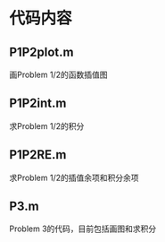 # 代码内容

## P1P2plot.m
画Problem 1/2的函数插值图   

## P1P2int.m
求Problem 1/2的积分   

## P1P2RE.m
求Problem 1/2的插值余项和积分余项   

## P3.m
Problem 3的代码，目前包括画图和求积分   
